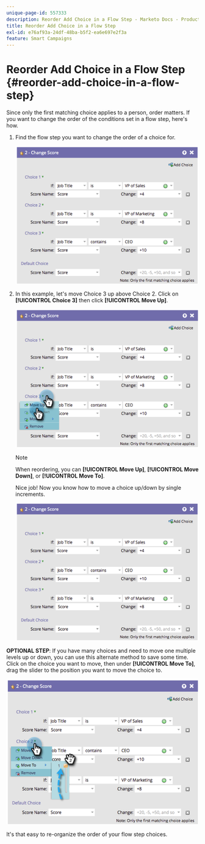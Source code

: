 ```yaml
---
unique-page-id: 557333
description: Reorder Add Choice in a Flow Step - Marketo Docs - Product Documentation
title: Reorder Add Choice in a Flow Step
exl-id: e76af93a-24df-48ba-b5f2-ea6e697e2f3a
feature: Smart Campaigns
---
```

# Reorder Add Choice in a Flow Step {#reorder-add-choice-in-a-flow-step}

Since only the first matching choice applies to a person, order matters. If you want to change the order of the conditions set in a flow step, here's how.

1. Find the flow step you want to change the order of a choice for.

   ![](assets/reorder-add-choice-in-a-flow-step-1.png)

1. In this example, let's move Choice 3 up above Choice 2. Click on **[!UICONTROL Choice 3]** then click **[!UICONTROL Move Up]**.

   ![](assets/reorder-add-choice-in-a-flow-step-2.png)

   >[!NOTE]
   >
   >When reordering, you can **[!UICONTROL Move Up]**, **[!UICONTROL Move Down]**, or **[!UICONTROL Move To]**.

   Nice job! Now you know how to move a choice up/down by single increments.
   
   ![](assets/reorder-add-choice-in-a-flow-step-3.png)

**OPTIONAL STEP**: If you have many choices and need to move one multiple levels up or down, you can use this alternate method to save some time. Click on the choice you want to move, then under **[!UICONTROL Move To]**, drag the slider to the position you want to move the choice to.

   ![](assets/reorder-add-choice-in-a-flow-step-4.png)

It's that easy to re-organize the order of your flow step choices.
